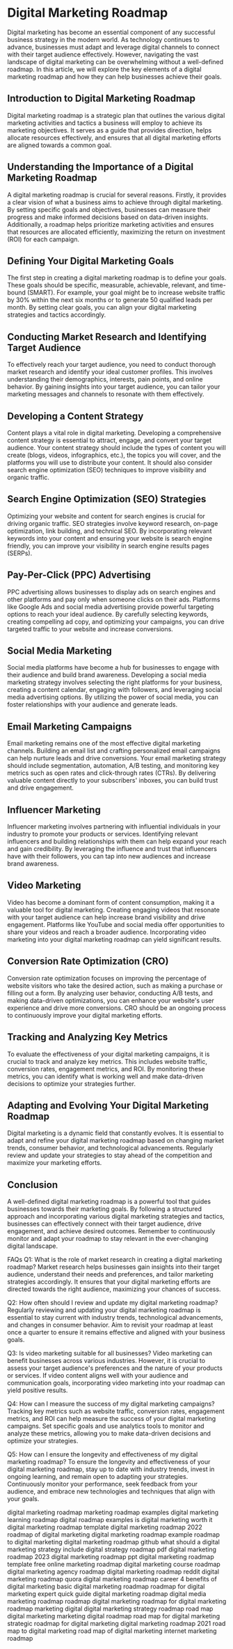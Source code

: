 # Digital Marketing Roadmap
Digital marketing has become an essential component of any successful business strategy in the modern world. As technology continues to advance, businesses must adapt and leverage digital channels to connect with their target audience effectively. However, navigating the vast landscape of digital marketing can be overwhelming without a well-defined roadmap. In this article, we will explore the key elements of a digital marketing roadmap and how they can help businesses achieve their goals.

## Introduction to Digital Marketing Roadmap
Digital marketing roadmap is a strategic plan that outlines the various digital marketing activities and tactics a business will employ to achieve its marketing objectives. It serves as a guide that provides direction, helps allocate resources effectively, and ensures that all digital marketing efforts are aligned towards a common goal.

## Understanding the Importance of a Digital Marketing Roadmap
A digital marketing roadmap is crucial for several reasons. Firstly, it provides a clear vision of what a business aims to achieve through digital marketing. By setting specific goals and objectives, businesses can measure their progress and make informed decisions based on data-driven insights. Additionally, a roadmap helps prioritize marketing activities and ensures that resources are allocated efficiently, maximizing the return on investment (ROI) for each campaign.

## Defining Your Digital Marketing Goals
The first step in creating a digital marketing roadmap is to define your goals. These goals should be specific, measurable, achievable, relevant, and time-bound (SMART). For example, your goal might be to increase website traffic by 30% within the next six months or to generate 50 qualified leads per month. By setting clear goals, you can align your digital marketing strategies and tactics accordingly.

## Conducting Market Research and Identifying Target Audience
To effectively reach your target audience, you need to conduct thorough market research and identify your ideal customer profiles. This involves understanding their demographics, interests, pain points, and online behavior. By gaining insights into your target audience, you can tailor your marketing messages and channels to resonate with them effectively.

## Developing a Content Strategy
Content plays a vital role in digital marketing. Developing a comprehensive content strategy is essential to attract, engage, and convert your target audience. Your content strategy should include the types of content you will create (blogs, videos, infographics, etc.), the topics you will cover, and the platforms you will use to distribute your content. It should also consider search engine optimization (SEO) techniques to improve visibility and organic traffic.

## Search Engine Optimization (SEO) Strategies
Optimizing your website and content for search engines is crucial for driving organic traffic. SEO strategies involve keyword research, on-page optimization, link building, and technical SEO. By incorporating relevant keywords into your content and ensuring your website is search engine friendly, you can improve your visibility in search engine results pages (SERPs).

## Pay-Per-Click (PPC) Advertising
PPC advertising allows businesses to display ads on search engines and other platforms and pay only when someone clicks on their ads. Platforms like Google Ads and social media advertising provide powerful targeting options to reach your ideal audience. By carefully selecting keywords, creating compelling ad copy, and optimizing your campaigns, you can drive targeted traffic to your website and increase conversions.

## Social Media Marketing
Social media platforms have become a hub for businesses to engage with their audience and build brand awareness. Developing a social media marketing strategy involves selecting the right platforms for your business, creating a content calendar, engaging with followers, and leveraging social media advertising options. By utilizing the power of social media, you can foster relationships with your audience and generate leads.

## Email Marketing Campaigns
Email marketing remains one of the most effective digital marketing channels. Building an email list and crafting personalized email campaigns can help nurture leads and drive conversions. Your email marketing strategy should include segmentation, automation, A/B testing, and monitoring key metrics such as open rates and click-through rates (CTRs). By delivering valuable content directly to your subscribers' inboxes, you can build trust and drive engagement.

## Influencer Marketing
Influencer marketing involves partnering with influential individuals in your industry to promote your products or services. Identifying relevant influencers and building relationships with them can help expand your reach and gain credibility. By leveraging the influence and trust that influencers have with their followers, you can tap into new audiences and increase brand awareness.

## Video Marketing
Video has become a dominant form of content consumption, making it a valuable tool for digital marketing. Creating engaging videos that resonate with your target audience can help increase brand visibility and drive engagement. Platforms like YouTube and social media offer opportunities to share your videos and reach a broader audience. Incorporating video marketing into your digital marketing roadmap can yield significant results.

## Conversion Rate Optimization (CRO)
Conversion rate optimization focuses on improving the percentage of website visitors who take the desired action, such as making a purchase or filling out a form. By analyzing user behavior, conducting A/B tests, and making data-driven optimizations, you can enhance your website's user experience and drive more conversions. CRO should be an ongoing process to continuously improve your digital marketing efforts.

## Tracking and Analyzing Key Metrics
To evaluate the effectiveness of your digital marketing campaigns, it is crucial to track and analyze key metrics. This includes website traffic, conversion rates, engagement metrics, and ROI. By monitoring these metrics, you can identify what is working well and make data-driven decisions to optimize your strategies further.

## Adapting and Evolving Your Digital Marketing Roadmap
Digital marketing is a dynamic field that constantly evolves. It is essential to adapt and refine your digital marketing roadmap based on changing market trends, consumer behavior, and technological advancements. Regularly review and update your strategies to stay ahead of the competition and maximize your marketing efforts.

## Conclusion
A well-defined digital marketing roadmap is a powerful tool that guides businesses towards their marketing goals. By following a structured approach and incorporating various digital marketing strategies and tactics, businesses can effectively connect with their target audience, drive engagement, and achieve desired outcomes. Remember to continuously monitor and adapt your roadmap to stay relevant in the ever-changing digital landscape.

FAQs
Q1: What is the role of market research in creating a digital marketing roadmap?
Market research helps businesses gain insights into their target audience, understand their needs and preferences, and tailor marketing strategies accordingly. It ensures that your digital marketing efforts are directed towards the right audience, maximizing your chances of success.

Q2: How often should I review and update my digital marketing roadmap?
Regularly reviewing and updating your digital marketing roadmap is essential to stay current with industry trends, technological advancements, and changes in consumer behavior. Aim to revisit your roadmap at least once a quarter to ensure it remains effective and aligned with your business goals.

Q3: Is video marketing suitable for all businesses?
Video marketing can benefit businesses across various industries. However, it is crucial to assess your target audience's preferences and the nature of your products or services. If video content aligns well with your audience and communication goals, incorporating video marketing into your roadmap can yield positive results.

Q4: How can I measure the success of my digital marketing campaigns?
Tracking key metrics such as website traffic, conversion rates, engagement metrics, and ROI can help measure the success of your digital marketing campaigns. Set specific goals and use analytics tools to monitor and analyze these metrics, allowing you to make data-driven decisions and optimize your strategies.

Q5: How can I ensure the longevity and effectiveness of my digital marketing roadmap?
To ensure the longevity and effectiveness of your digital marketing roadmap, stay up to date with industry trends, invest in ongoing learning, and remain open to adapting your strategies. Continuously monitor your performance, seek feedback from your audience, and embrace new technologies and techniques that align with your goals.

digital marketing roadmap
marketing roadmap examples
digital marketing learning roadmap
digital roadmap examples
is digital marketing worth it
digital marketing roadmap template
digital marketing roadmap 2022
roadmap of digital marketing
digital marketing roadmap example
roadmap to digital marketing
digital marketing roadmap github
what should a digital marketing strategy include
digital strategy roadmap pdf
digital marketing roadmap 2023
digital marketing roadmap ppt
digital marketing roadmap template free
online marketing roadmap
digital marketing course roadmap
digital marketing agency roadmap
digital marketing roadmap reddit
digital marketing roadmap quora
digital marketing roadmap career
4 benefits of digital marketing
basic digital marketing roadmap
roadmap for digital marketing expert
quick guide digital marketing roadmap
digital media marketing roadmap
roadmap digital marketing
roadmap for digital marketing
roadmap marketing digital
digital marketing strategy roadmap
road map digital marketing
marketing digital roadmap
road map for digital marketing
strategic roadmap for digital marketing
digital marketing roadmap 2021
road map to digital marketing
road map of digital marketing
internet marketing roadmap

